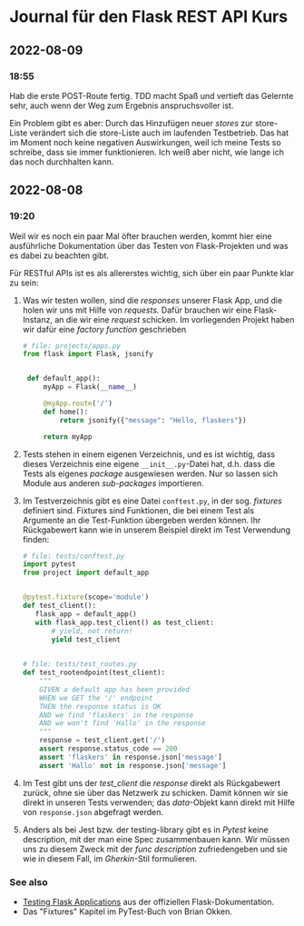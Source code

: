 # Journal für den Flask REST API Kurs

## 2022-08-09

### 18:55

Hab die erste POST-Route fertig. TDD macht Spaß und vertieft das Gelernte sehr,
auch wenn der Weg zum Ergebnis anspruchsvoller ist.

Ein Problem gibt es aber: Durch das Hinzufügen neuer _stores_ zur store-Liste
verändert sich die store-Liste auch im laufenden Testbetrieb. Das hat im
Moment noch keine negativen Auswirkungen, weil ich meine Tests so schreibe, 
dass sie immer funktionieren. Ich weiß aber nicht, wie lange ich das noch 
durchhalten kann.




## 2022-08-08 

### 19:20

Weil wir es noch ein paar Mal öfter brauchen werden, kommt hier eine ausführliche
Dokumentation über das Testen von Flask-Projekten und was es dabei zu beachten
gibt.

Für RESTful APIs ist es als allererstes wichtig, sich über ein paar Punkte klar zu sein:

1. Was wir testen wollen, sind die _responses_ unserer Flask App, und die
   holen wir uns mit Hilfe von _requests._  Dafür brauchen wir eine Flask-Instanz,
   an die wir eine _request_ schicken.  Im vorliegenden Projekt haben wir dafür 
   eine _factory function_ geschrieben 

   ```py
   # file: projects/apps.py
   from flask import Flask, jsonify


    def default_app():
        myApp = Flask(__name__)

        @myApp.route('/')
        def home():
            return jsonify({"message": "Hello, flaskers"})

        return myApp
   ```

2. Tests stehen in einem eigenen Verzeichnis, und es ist wichtig, dass dieses
   Verzeichnis eine eigene `__init__.py`-Datei hat, d.h. dass die Tests als
   eigenes _package_ ausgewiesen werden. Nur so lassen sich Module aus anderen
   _sub-packages_ importieren.

3. Im Testverzeichnis gibt es eine Datei `conftest.py`, in der sog. _fixtures_
   definiert sind. Fixtures sind Funktionen, die bei einem Test als Argumente
   an die Test-Funktion übergeben werden können.  Ihr Rückgabewert kann wie in
   unserem Beispiel direkt im Test Verwendung finden:

   ```py
   # file: tests/conftest.py
   import pytest
   from project import default_app


   @pytest.fixture(scope='module')
   def test_client():
      flask_app = default_app()
      with flask_app.test_client() as test_client:
          # yield, not return!
          yield test_client
    

   # file: tests/test_routes.py
   def test_rootendpoint(test_client):
       """
       GIVEN a default app has been provided
       WHEN we GET the '/' endpoint
       THEN the response status is OK
       AND we find 'flaskers' in the response
       AND we won't find 'Hallo' in the response
       """
       response = test_client.get('/')
       assert response.status_code == 200
       assert 'flaskers' in response.json['message']
       assert 'Hallo' not in response.json['message']
   ```

4. Im Test gibt uns der _test\_client_ die _response_ direkt als Rückgabewert 
   zurück, ohne sie über das Netzwerk zu schicken. Damit können wir sie direkt 
   in unseren Tests verwenden; das _data_-Objekt kann direkt mit Hilfe von 
   `response.json` abgefragt werden.

5. Anders als bei Jest bzw. der testing-library gibt es in _Pytest_ keine
   description, mit der man eine Spec zusammenbauen kann. Wir müssen uns
   zu diesem Zweck mit der _func description_ zufriedengeben und sie wie
   in diesem Fall, im _Gherkin_-Stil formulieren.

### See also

- [Testing Flask Applications](https://flask.palletsprojects.com/en/2.2.x/testing/) 
  aus der offiziellen Flask-Dokumentation.
- Das "Fixtures" Kapitel im PyTest-Buch von Brian Okken.

